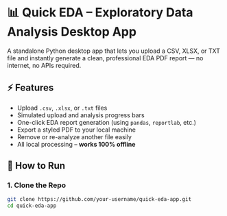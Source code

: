 # 📊 Quick EDA – Exploratory Data Analysis Desktop App

A standalone Python desktop app that lets you upload a CSV, XLSX, or TXT file and instantly generate a clean, professional EDA PDF report — no internet, no APIs required.

## ⚡ Features

- Upload `.csv`, `.xlsx`, or `.txt` files
- Simulated upload and analysis progress bars
- One-click EDA report generation (using `pandas`, `reportlab`, etc.)
- Export a styled PDF to your local machine
- Remove or re-analyze another file easily
- All local processing – **works 100% offline**

## 🧪 How to Run

### 1. Clone the Repo

```bash
git clone https://github.com/your-username/quick-eda-app.git
cd quick-eda-app
